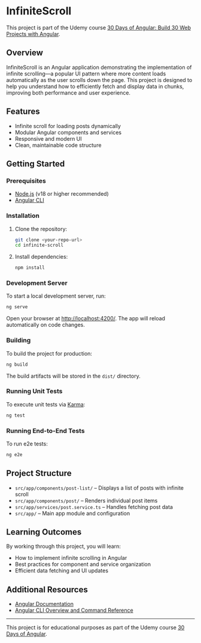 # InfiniteScroll

This project is part of the Udemy course [30 Days of Angular: Build 30 Web Projects with Angular](https://www.udemy.com/course/30-days-of-angular/).

## Overview

InfiniteScroll is an Angular application demonstrating the implementation of infinite scrolling—a popular UI pattern where more content loads automatically as the user scrolls down the page. This project is designed to help you understand how to efficiently fetch and display data in chunks, improving both performance and user experience.

## Features

- Infinite scroll for loading posts dynamically
- Modular Angular components and services
- Responsive and modern UI
- Clean, maintainable code structure

## Getting Started

### Prerequisites

- [Node.js](https://nodejs.org/) (v18 or higher recommended)
- [Angular CLI](https://angular.io/cli)

### Installation

1. Clone the repository:

   ```bash
   git clone <your-repo-url>
   cd infinite-scroll
   ```

2. Install dependencies:

   ```bash
   npm install
   ```

### Development Server

To start a local development server, run:

```bash
ng serve
```

Open your browser at [http://localhost:4200/](http://localhost:4200/). The app will reload automatically on code changes.

### Building

To build the project for production:

```bash
ng build
```

The build artifacts will be stored in the `dist/` directory.

### Running Unit Tests

To execute unit tests via [Karma](https://karma-runner.github.io):

```bash
ng test
```

### Running End-to-End Tests

To run e2e tests:

```bash
ng e2e
```

## Project Structure

- `src/app/components/post-list/` – Displays a list of posts with infinite scroll
- `src/app/components/post/` – Renders individual post items
- `src/app/services/post.service.ts` – Handles fetching post data
- `src/app/` – Main app module and configuration

## Learning Outcomes

By working through this project, you will learn:

- How to implement infinite scrolling in Angular
- Best practices for component and service organization
- Efficient data fetching and UI updates

## Additional Resources

- [Angular Documentation](https://angular.io/docs)
- [Angular CLI Overview and Command Reference](https://angular.dev/tools/cli)

---

This project is for educational purposes as part of the Udemy course [30 Days of Angular](https://www.udemy.com/course/30-days-of-angular/).
